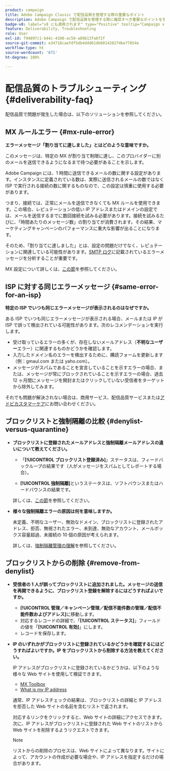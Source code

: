 ```yaml
---
product: campaign
title: Adobe Campaign Classic で配信品質を管理する際の重要なポイント
description: Adobe Campaign で配信品質を管理する際に確認すべき重要なポイントを学ぶ
badge-v8: label="v8 にも適用されます" type="Positive" tooltip="Campaign v8 にも適用されます"
feature: Deliverability, Troubleshooting
role: User
exl-id: f94897c1-b44c-4100-ac50-a89b13fa6f2f
source-git-commit: e34718caefdf5db4ddd61db601420274be77054e
workflow-type: ht
source-wordcount: '671'
ht-degree: 100%

---
```


# 配信品質のトラブルシューティング{#deliverability-faq}

配信品質で問題が発生した場合は、以下のソリューションを参照してください。

## MX ルールエラー {#mx-rule-error}

**エラーメッセージ「割り当てに達しました」とはどのような意味ですか。**

このメッセージは、特定の MX が割り当て制限に達し、このプロバイダーに別のメールを送信できるようになるまで待つ必要があることを示します。

Adobe Campaign には、1 時間に送信できるメールの数に関する設定があります。インスタンスに定義されている数は、実際に送信されるメールの数ではなく ISP で実行される接続の数に関するものなので、この設定は慎重に使用する必要があります。

つまり、接続では、正常にメールを送信できなくても MX ルールを使用できます。この場合、レピュテーションの低い IP アドレスまたはドメインの設定では、メールを送信するまでに数回接続を試みる必要があります。接続を試みるたびに、「時間あたりのメッセージ数」の割り当てが消費されます。その結果、マーケティングキャンペーンのパフォーマンスに重大な影響が出ることになります。

そのため、「割り当てに達しました」とは、設定の問題だけでなく、レピュテーションに関連している可能性があります。[SMTP ログ](../../production/using/monitoring-processes.md#smtp-errors-per-domain)に記載されているエラーメッセージを分析することが重要です。

MX 設定について詳しくは、[この節](../../installation/using/email-deliverability.md#mx-configuration)を参照してください。

## ISP に対する同じエラーメッセージ {#same-error-for-an-isp}

**特定の ISP でいつも同じエラーメッセージが表示されるのはなぜですか。**

ある ISP でいつも同じエラーメッセージが表示される場合、メールまたは IP が ISP で誤って検出されている可能性があります。次のレコメンデーションを実行します。
* 受け取っているエラーの多くが、存在しないメールアドレス（**不明なユーザー**&#x200B;エラー）に関連するものかどうかを確認します。
* 入力したドメイン名のエラーを検出するために、購読フォームを更新します（例：gmaul.com または yaho.com）。
* メッセージがスパムであることを宣言していることを示すエラーの場合、または、メッセージが常にブロックされていることを示すエラーの場合、過去 12 ヶ月間にメッセージを開封またはクリックしていない受信者をターゲットから除外してみます。

それでも問題が解決されない場合は、商用サービス、配信品質サービスまたは[アドビカスタマーケア](https://helpx.adobe.com/jp/enterprise/using/support-for-experience-cloud.html)にお問い合わせください。

## ブロックリストと強制隔離の比較 {#denylist-versus-quarantine}

* **ブロックリストに登録されたメールアドレスと強制隔離メールアドレスの違いについて教えてください。**

   * 「**[!UICONTROL ブロックリスト登録済み]**」ステータスは、フィードバックループの結果です（人がメッセージをスパムとしてレポートする場合）。

   * **[!UICONTROL 強制隔離]**&#x200B;というステータスは、ソフトバウンスまたはハードバウンスの結果です。

  詳しくは、[この節](understanding-quarantine-management.md#quarantine-vs-denylist)を参照してください。

* **様々な強制隔離エラーの原因は何を意味しますか。**

  未定義、不明なユーザー、無効なドメイン、ブロックリストに登録されたアドレス、拒否、無視されたエラー、未到達、無効なアカウント、メールボックス容量超過、未接続の 10 個の原因が考えられます。

  詳しくは、[強制隔離管理の理解](understanding-quarantine-management.md)を参照してください。

## ブロックリストからの削除 {#remove-from-denylist}

* **受信者の 1 人が誤ってブロックリストに追加されました。メッセージの送信を再開できるように、ブロックリスト登録を解除するにはどうすればよいですか。**

   * **[!UICONTROL 管理／キャンペーン管理／配信不能件数の管理／配信不能件数およびアドレス]**&#x200B;に移動します。
   * 対応するレコードの詳細で、「**[!UICONTROL ステータス]**」フィールドの値を「**[!UICONTROL 有効]**」にします。
   * レコードを保存します。

* **IP のいずれかがブロックリストに登録されているかどうかを確認するにはどうすればよいですか。IP をブロックリストから削除する方法を教えてください。**

  IP アドレスがブロックリストに登録されているかどうかは、以下のような様々な Web サイトを使用して検証できます。
   * [MX Toolbox](https://mxtoolbox.com/)
   * [What is my IP address](https://whatismyipaddress.com)

  通常、IP アドレスチェックの結果は、ブロックリストの詳細と IP アドレスを拒否した Web サイトの名前を含むリストで返されます。

  対応するリンクをクリックすると、Web サイトの詳細にアクセスできます。次に、IP アドレスがブロックリストに登録された Web サイトのリストから Web サイトを削除するようリクエストできます。

  >[!NOTE]
  >
  >リストからの削除のプロセスは、Web サイトによって異なります。サイトによって、アカウントの作成が必要な場合や、IP アドレスを指定するだけの場合があります。

